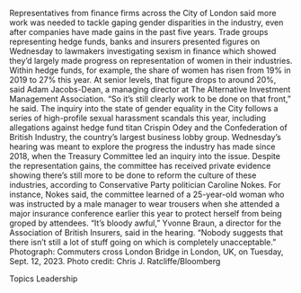 Representatives from finance firms across the City of London said more work was needed to tackle gaping gender disparities in the industry, even after companies have made gains in the past five years.
Trade groups representing hedge funds, banks and insurers presented figures on Wednesday to lawmakers investigating sexism in finance which showed they’d largely made progress on representation of women in their industries. Within hedge funds, for example, the share of women has risen from 19% in 2019 to 27% this year.
At senior levels, that figure drops to around 20%, said Adam Jacobs-Dean, a managing director at The Alternative Investment Management Association. “So it’s still clearly work to be done on that front,” he said.
The inquiry into the state of gender equality in the City follows a series of high-profile sexual harassment scandals this year, including allegations against hedge fund titan Crispin Odey and the Confederation of British Industry, the country’s largest business lobby group. Wednesday’s hearing was meant to explore the progress the industry has made since 2018, when the Treasury Committee led an inquiry into the issue.
Despite the representation gains, the committee has received private evidence showing there’s still more to be done to reform the culture of these industries, according to Conservative Party politician Caroline Nokes.
For instance, Nokes said, the committee learned of a 25-year-old woman who was instructed by a male manager to wear trousers when she attended a major insurance conference earlier this year to protect herself from being groped by attendees.
“It’s bloody awful,” Yvonne Braun, a director for the Association of British Insurers, said in the hearing. “Nobody suggests that there isn’t still a lot of stuff going on which is completely unacceptable.”
Photograph: Commuters cross London Bridge in London, UK, on Tuesday, Sept. 12, 2023. Photo credit: Chris J. Ratcliffe/Bloomberg

Topics
Leadership
